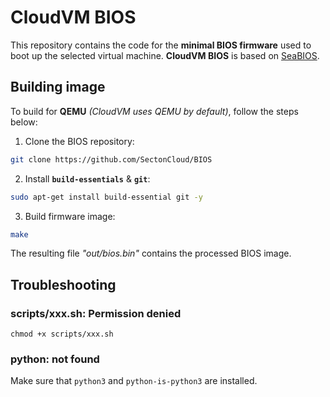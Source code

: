 # CloudVM BIOS
This repository contains the code for the **minimal BIOS firmware** used to boot up the selected virtual machine. **CloudVM BIOS** is based on [SeaBIOS](https://github.com/coreboot/seabios).

## Building image
To build for **QEMU** *(CloudVM uses QEMU by default)*, follow the steps below:

1. Clone the BIOS repository:
```bash
git clone https://github.com/SectonCloud/BIOS
```

2. Install **`build-essentials`** & **`git`**:
```bash
sudo apt-get install build-essential git -y
```

3. Build firmware image:
```bash
make
```

The resulting file *"out/bios.bin"* contains the processed BIOS image.

## Troubleshooting
### scripts/xxx.sh: Permission denied
`chmod +x scripts/xxx.sh`
### python: not found
Make sure that `python3` and `python-is-python3` are installed.